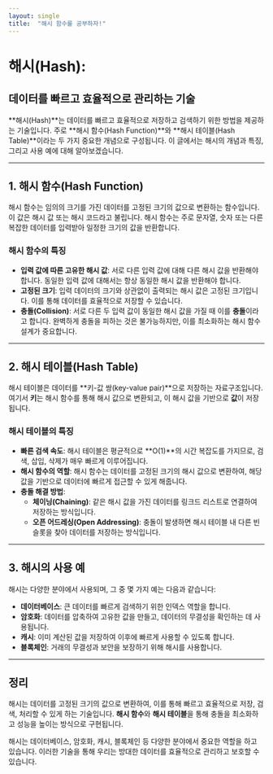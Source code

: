 ```yaml
---
layout: single
title:  "해시 함수를 공부하자!"
---
```


<h1>해시(Hash):</h1> <h2>데이터를 빠르고 효율적으로 관리하는 기술</h2>

**해시(Hash)**는 데이터를 빠르고 효율적으로 저장하고 검색하기 위한 방법을 제공하는 기술입니다. 주로 **해시 함수(Hash Function)**와 **해시 테이블(Hash Table)**이라는 두 가지 중요한 개념으로 구성됩니다. 이 글에서는 해시의 개념과 특징, 그리고 사용 예에 대해 알아보겠습니다.

---

## 1. 해시 함수(Hash Function)

해시 함수는 임의의 크기를 가진 데이터를 고정된 크기의 값으로 변환하는 함수입니다. 이 값은 해시 값 또는 해시 코드라고 불립니다. 해시 함수는 주로 문자열, 숫자 또는 다른 복잡한 데이터를 입력받아 일정한 크기의 값을 반환합니다.

### 해시 함수의 특징
- **입력 값에 따른 고유한 해시 값**: 서로 다른 입력 값에 대해 다른 해시 값을 반환해야 합니다. 동일한 입력 값에 대해서는 항상 동일한 해시 값을 반환해야 합니다.
- **고정된 크기**: 입력 데이터의 크기와 상관없이 출력되는 해시 값은 고정된 크기입니다. 이를 통해 데이터를 효율적으로 저장할 수 있습니다.
- **충돌(Collision)**: 서로 다른 두 입력 값이 동일한 해시 값을 가질 때 이를 **충돌**이라고 합니다. 완벽하게 충돌을 피하는 것은 불가능하지만, 이를 최소화하는 해시 함수 설계가 중요합니다.

---

## 2. 해시 테이블(Hash Table)

해시 테이블은 데이터를 **키-값 쌍(key-value pair)**으로 저장하는 자료구조입니다. 여기서 **키**는 해시 함수를 통해 해시 값으로 변환되고, 이 해시 값을 기반으로 **값**이 저장됩니다.

### 해시 테이블의 특징
- **빠른 검색 속도**: 해시 테이블은 평균적으로 **O(1)**의 시간 복잡도를 가지므로, 검색, 삽입, 삭제가 매우 빠르게 이루어집니다.
- **해시 함수의 역할**: 해시 함수는 데이터를 고정된 크기의 해시 값으로 변환하여, 해당 값을 기반으로 데이터에 빠르게 접근할 수 있게 해줍니다.
- **충돌 해결 방법**:
  - **체이닝(Chaining)**: 같은 해시 값을 가진 데이터를 링크드 리스트로 연결하여 저장하는 방식입니다.
  - **오픈 어드레싱(Open Addressing)**: 충돌이 발생하면 해시 테이블 내 다른 빈 슬롯을 찾아 데이터를 저장하는 방식입니다.

---

## 3. 해시의 사용 예

해시는 다양한 분야에서 사용되며, 그 중 몇 가지 예는 다음과 같습니다:

- **데이터베이스**: 큰 데이터를 빠르게 검색하기 위한 인덱스 역할을 합니다.
- **암호화**: 데이터를 압축하여 고유한 값을 만들고, 데이터의 무결성을 확인하는 데 사용됩니다.
- **캐시**: 이미 계산된 값을 저장하여 이후에 빠르게 사용할 수 있도록 합니다.
- **블록체인**: 거래의 무결성과 보안을 보장하기 위해 해시를 사용합니다.

---

## 정리

해시는 데이터를 고정된 크기의 값으로 변환하여, 이를 통해 빠르고 효율적으로 저장, 검색, 처리할 수 있게 하는 기술입니다. **해시 함수**와 **해시 테이블**을 통해 충돌을 최소화하고 성능을 높이는 방식으로 구현됩니다.

해시는 데이터베이스, 암호화, 캐시, 블록체인 등 다양한 분야에서 중요한 역할을 하고 있습니다. 이러한 기술을 통해 우리는 방대한 데이터를 효율적으로 관리하고 보호할 수 있습니다.
